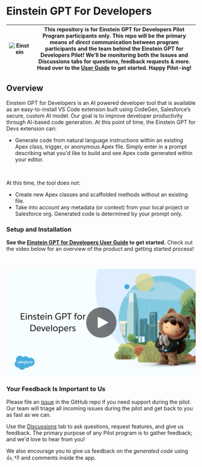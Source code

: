 # Einstein GPT For Developers

| ![Einstein](https://github.com/forcedotcom/Einstein-GPT-for-Developers/blob/main/images/einstein-thumb.jpeg)| This repository is for Einstein GPT for Developers Pilot Program participants only. This repo will be the primary means of *direct* communication between program participants and the team behind the Einstein GPT for Developers Pilot! We'll be monitoring both the Issues and Discussions tabs for questions, feedback requests & more. Head over to the [User Guide](https://github.com/forcedotcom/Einstein-GPT-for-Developers/wiki) to get started. Happy Pilot-ing! |
|---|---|


## Overview

Einstein GPT for Developers is an AI powered developer tool that is available as an easy-to-install VS Code extension built using CodeGen, Salesforce’s secure, custom AI model. Our goal is to improve developer productivity through AI-based code generation. At this point of time, the Einstein GPT for Devs extension can:

- Generate code from natural language instructions within an existing Apex class, trigger, or anonymous Apex file. Simply enter in a prompt describing what you'd like to build and see Apex code generated within your editor.

<br>

At this time, the tool does not:
- Create new Apex classes and scaffolded methods without an existing file.
- Take into account any metadata (or context) from your local project or Salesforce org. Generated code is determined by your prompt only.
  
### Setup and Installation

**See the [Einstein GPT for Developers User Guide](https://github.com/forcedotcom/Einstein-GPT-for-Developers/wiki) to get started.** Check out the video below for an overview of the product and getting started process! 

<br>

[![Learn more about Einstein GPT for Developers](images/video-cover.png)](https://salesforce.vidyard.com/watch/WXRGtFtPvAVf783zCP2Sh7)

### Your Feedback Is Important to Us


Please file an [issue](https://github.com/forcedotcom/Einstein-GPT-for-Developers/issues) in the GitHub repo if you need support during the pilot. Our team will triage all incoming issues during the pilot and get back to you as fast as we can.

Use the [Discussions](https://github.com/forcedotcom/Einstein-GPT-for-Developers/discussions) tab to ask questions, request features, and give us feedback. The primary purpose of any Pilot program is to gather feedback; and we'd love to hear from you! 

We also encourage you to give us feedback on the _generated code_ using 👍, 👎 and comments inside the app. 

<br>


